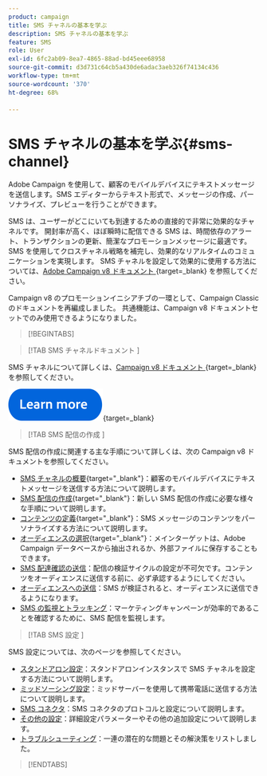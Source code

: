 ```yaml
---
product: campaign
title: SMS チャネルの基本を学ぶ
description: SMS チャネルの基本を学ぶ
feature: SMS
role: User
exl-id: 6fc2ab09-8ea7-4865-88ad-bd45eee68958
source-git-commit: d3d731c64cb5a430de6adac3aeb326f74134c436
workflow-type: tm+mt
source-wordcount: '370'
ht-degree: 68%

---
```


# SMS チャネルの基本を学ぶ{#sms-channel}

Adobe Campaign を使用して、顧客のモバイルデバイスにテキストメッセージを送信します。SMS エディターからテキスト形式で、メッセージの作成、パーソナライズ、プレビューを行うことができます。

SMS は、ユーザーがどこにいても到達するための直接的で非常に効果的なチャネルです。 開封率が高く、ほぼ瞬時に配信できる SMS は、時間依存のアラート、トランザクションの更新、簡潔なプロモーションメッセージに最適です。 SMS を使用してクロスチャネル戦略を補完し、効果的なリアルタイムのコミュニケーションを実現します。 SMS チャネルを設定して効果的に使用する方法については、[Adobe Campaign v8 ドキュメント ](https://experienceleague.adobe.com/docs/campaign/campaign-v8/send/sms/sms.html?lang=ja){target=_blank} を参照してください。

Campaign v8 のプロモーションイニシアチブの一環として、Campaign Classicのドキュメントを再編成しました。 共通機能は、Campaign v8 ドキュメントセットでのみ使用できるようになりました。

>[!BEGINTABS]

>[!TAB SMS チャネルドキュメント ]

SMS チャネルについて詳しくは、[Campaign v8 ドキュメント ](https://experienceleague.adobe.com/docs/campaign/campaign-v8/send/sms/sms.html?lang=ja){target=_blank} を参照してください。


[![画像](../../assets/do-not-localize/learn-more-button.svg)](https://experienceleague.adobe.com/docs/campaign/campaign-v8/send/sms/sms.html?lang=ja){target=_blank}


>[!TAB SMS 配信の作成 ]

SMS 配信の作成に関連する主な手順について詳しくは、次の Campaign v8 ドキュメントを参照してください。

* [SMS チャネルの概要](https://experienceleague.adobe.com/docs/campaign/campaign-v8/send/sms/sms.html?lang=ja){target="_blank"}：顧客のモバイルデバイスにテキストメッセージを送信する方法について説明します。
* [SMS 配信の作成](https://experienceleague.adobe.com/docs/campaign/campaign-v8/send/sms/create-sms/create-sms.html?lang=ja){target="_blank"}：新しい SMS 配信の作成に必要な様々な手順について説明します。
* [コンテンツの定義](https://experienceleague.adobe.com/docs/campaign/campaign-v8/send/sms/create-sms/sms-content.html?lang=ja){target="_blank"}：SMS メッセージのコンテンツをパーソナライズする方法について説明します。
* [オーディエンスの選択](https://experienceleague.adobe.com/docs/campaign/campaign-v8/send/sms/create-sms/sms-audience.html?lang=ja){target="_blank"}：メインターゲットは、Adobe Campaign データベースから抽出されるか、外部ファイルに保存することもできます。
* [SMS 配達確認の送信](https://experienceleague.adobe.com/docs/campaign/campaign-v8/send/sms/validate-sms/sms-proofs.html?lang=ja)：配信の検証サイクルの設定が不可欠です。コンテンツをオーディエンスに送信する前に、必ず承認するようにしてください。
* [オーディエンスへの送信](https://experienceleague.adobe.com/docs/campaign/campaign-v8/send/sms/validate-sms/sms-send.html?lang=ja)：SMS が検証されると、オーディエンスに送信できるようになります。
* [SMS の監視とトラッキング](https://experienceleague.adobe.com/docs/campaign/campaign-v8/send/sms/sms-monitor.html?lang=ja)：マーケティングキャンペーンが効率的であることを確認するために、SMS 配信を監視します。


>[!TAB SMS 設定 ]

SMS 設定については、次のページを参照してください。

* [スタンドアロン設定](sms-set-up.md)：スタンドアロンインスタンスで SMS チャネルを設定する方法について説明します。
* [ミッドソーシング設定](sms-set-up-mid.md)：ミッドサーバーを使用して携帯電話に送信する方法について説明します。
* [SMS コネクタ](sms-protocol.md)：SMS コネクタのプロトコルと設定について説明します。
* [その他の設定](sms-send.md)：詳細設定パラメーターやその他の追加設定について説明します。
* [トラブルシューティング](troubleshooting-sms.md)：一連の潜在的な問題とその解決策をリストしました。

>[!ENDTABS]



<!--
Use Adobe Campaign to send personalized SMS messages.

Before starting sending SMS:

* Make sure recipient profiles contain at least a mobile phone in their profile.
* Learn more about the Adobe Campaign [Delivery best practices](delivery-best-practices.md).

The key steps to send a SMS are as follows:

* [Configure the SMS channel](sms-set-up.md)
* [Create a SMS delivery](sms-create.md)
* [Define the audience](sms-create.md#selecting-the-target-population)
* [Define the SMS content](sms-create.md#defining-the-sms-content)
* [Send, monitor and track SMS](sms-send.md)
* [Troubleshoot](troubleshooting-sms.md)

In addition, you need to be familiar with SMS protocol and settings. Walk through the connection set up between Adobe Campaign and a SMPP provider in [this document](sms-protocol.md)

For global information on how to create a delivery, refer to [this section](steps-about-delivery-creation-steps.md).

>[!NOTE]
>
>Adobe Campaign also lets you submit notifications on mobile terminals, via its **Adobe Campaign Mobile App Channel (NMAC)** option. 
> 
>For more on this, refer to the [Get started with mobile app channel](about-mobile-app-channel.md) section.
-->